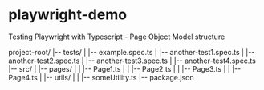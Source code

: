 # playwright-demo
Testing Playwright with Typescript - Page Object Model structure


project-root/
|-- tests/
|   |-- example.spec.ts
|   |-- another-test1.spec.ts
|   |-- another-test2.spec.ts
|   |-- another-test3.spec.ts
|   |-- another-test4.spec.ts
|-- src/
|   |-- pages/
|   |   |-- Page1.ts
|   |   |-- Page2.ts
|   |   |-- Page3.ts
|   |   |-- Page4.ts
|   |-- utils/
|   |   |-- someUtility.ts
|-- package.json